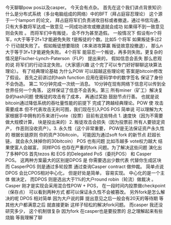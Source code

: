 今天聊聊pow pos以及casper。 今天会有点杂。 首先在这个我们讲点背景知识: 什么是分布式系统（多台电脑组成的网络）中的BFT（拜占庭容忍理论） 这个源于一个lamport 的论文， 拜占庭将军们负责进攻目标或者撤退，通过书信沟通， 只有大多数将军达成一致意见 一同成功进攻或撤退就会成功 如果得不到一致意见 则会失败 。 而将军们中有叛徒， 会不作为甚至造假。 一般情况下 假设有n个将军，n大于等于2f+1才能避免失败 f是叛徒的个数。比如5 个将军 如果叛徒多过2个 行动就失败了。 假如叛徒想要阻挠（本来进攻算赢 叛徒故意投撤退）， 那么n大于等于3f+1才能避免失败。 4个将军 能容忍一个叛徒，再多则失败。更复杂的情况是Fischer-Lynch-Paterson（FLP） 提出来的， 假如信息会丢失 那么悲观的说 将军们的行动注定失败。（大家感兴趣 这个完了可以专门好好聊聊这块算法理论）。 有了经典理论基础 为什么POW 可以超越这些理论呢 答案是bitcoin修改了假设。 首先之前讲过的hash function 应用在密码学中的数字签名 保证了身份不会伪造。 第二 10分钟完成一次统一消息。 10分钟在现有网络下信息可以传到全世界任何一个角落， 这样保证了信息不会丢失。第三 所有miner（矿工）解决复杂的hash问题 使叛徒的攻击有了成本， 再通过奖励 鼓励节点行善。 也就是说bitcoin通过降低系统的吞吐量性能的前提下 完成了跨越经典理论。POW 使 攻击需要成本 但不代表攻击无利可图，我们现在引入POS POS 简单说 可以理解为大家根据手中拥有的币来进行vote（投票）目前有这些特点 1. 速度快（因为不需要做大规模计算， 块是投出来的）2. 叛徒攻击会损失（因为投票前 所有人要锁定资产， 作恶则没收资产）。3. 永久性（这个非常重要， POW是无法保证资产永久性的 根据长链原则 你的资产30bitcoin， 可能因为通过soft fork 的新节点 赶超长链， 就会永久抹掉你的30bitcoin） POS 也有问题 比如币越多 vote权力越大 结果使富人会越富， 同样POS 也存在严重的fork 问题。为了解决这些问题 演化出了多种POS 首先tezos 和 EOS 的Delegated PoS（委托POS） 和 Casper POS。 这两种方案最大的区别是DPOS 是 你需要选出少数代表 代替你生成区块 而 CasperPOS 则是通过多轮投票 通过查询Casper contract 做仲裁。 简单点说DPOS 会比CPOS相对中心化， 但是好处是简单， 容易实现。 中心化的是一个主体 做决定， 而DPOS 则是选出大于1%的大户round robin（轮流）做裁决 。 Casper 刚才是实现会采用混合性POW + POS， 在一段时间内投票做checkpoint（保存点） 可以看到两种方式 都可以保证永久性不会被篡改。 另外fork是怎么解决的呢 DPOS 相对简单 因为大户说的算 提出意见之后一般会有20天的等待期 等其他大户都满意之后 就直接更新 这样子轻松的解决fork问题。 而casper 我还没研究多少， 这个机制很复杂 因为fork 在casper也是要投票的 总之理解起来有些烧脑 等我理解了聊
